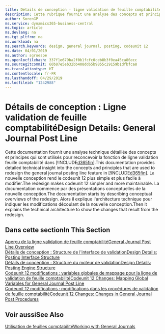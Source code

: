 ```yaml
---
title: Détails de conception - ligne validation de feuille comptabilité | Microsoft Docs
description: Cette rubrique fournit une analyse des concepts et principes qui sont utilisés pour reconcevoir la fonction de ligne validation feuille comptabilité dans Business Central.
author: SorenGP
ms.service: dynamics365-business-central
ms.topic: article
ms.devlang: na
ms.tgt_pltfrm: na
ms.workload: na
ms.search.keywords: design, general journal, posting, codeunit 12
ms.date: 04/01/2019
ms.author: sgroespe
ms.openlocfilehash: 337f1e679ba2f0b1fcfc0ceb8b3f0ea45ca86ecc
ms.sourcegitcommit: 60b87e5eb32bb408dd65b9855c29159b1dfbfca8
ms.translationtype: HT
ms.contentlocale: fr-FR
ms.lasthandoff: 04/29/2019
ms.locfileid: "1242988"
---
```

# <a name="design-details-general-journal-post-line"></a><span data-ttu-id="8869f-103">Détails de conception : Ligne validation de feuille comptabilité</span><span class="sxs-lookup"><span data-stu-id="8869f-103">Design Details: General Journal Post Line</span></span>
<span data-ttu-id="8869f-104">Cette documentation fournit une analyse technique détaillée des concepts et principes qui sont utilisés pour reconcevoir la fonction de ligne validation feuille comptabilité dans [!INCLUDE[d365fin](includes/d365fin_md.md)].</span><span class="sxs-lookup"><span data-stu-id="8869f-104">This documentation provides detailed technical insight into the concepts and principles that are used to redesign the general journal posting line feature in [!INCLUDE[d365fin](includes/d365fin_md.md)].</span></span> <span data-ttu-id="8869f-105">La nouvelle conception rend le codeunit 12 plus simple et plus facile à modifier.</span><span class="sxs-lookup"><span data-stu-id="8869f-105">The redesign makes codeunit 12 simpler and more maintainable.</span></span> <span data-ttu-id="8869f-106">La documentation commence par des présentations conceptuelles de la nouvelle conception.</span><span class="sxs-lookup"><span data-stu-id="8869f-106">The documentation starts by describing conceptual overviews of the redesign.</span></span> <span data-ttu-id="8869f-107">Alors il explique l'architecture technique pour indiquer les modifications découlant de la nouvelle conception.</span><span class="sxs-lookup"><span data-stu-id="8869f-107">Then it explains the technical architecture to show the changes that result from the redesign.</span></span>  

## <a name="in-this-section"></a><span data-ttu-id="8869f-108">Dans cette section</span><span class="sxs-lookup"><span data-stu-id="8869f-108">In This Section</span></span>  
[<span data-ttu-id="8869f-109">Aperçu de la ligne validation de feuille comptabilité</span><span class="sxs-lookup"><span data-stu-id="8869f-109">General Journal Post Line Overview</span></span>](design-details-general-journal-post-line-overview.md)  
[<span data-ttu-id="8869f-110">Détails de conception : Structure de l'interface de validation</span><span class="sxs-lookup"><span data-stu-id="8869f-110">Design Details: Posting Interface Structure</span></span>](design-details-posting-interface-structure.md)  
[<span data-ttu-id="8869f-111">Détails de conception : Structure du moteur de validation</span><span class="sxs-lookup"><span data-stu-id="8869f-111">Design Details: Posting Engine Structure</span></span>](design-details-posting-engine-structure.md)  
[<span data-ttu-id="8869f-112">Codeunit 12 modifications : variables globales de mappage pour la ligne de validation de feuille comptabilité</span><span class="sxs-lookup"><span data-stu-id="8869f-112">Codeunit 12 Changes: Mapping Global Variables for General Journal Post Line</span></span>](design-details-codeunit-12-changes-mapping-global-variables-for-general-journal-post-line.md)  
[<span data-ttu-id="8869f-113">Codeunit 12 modifications : modifications dans les procédures de validation de feuille comptabilité</span><span class="sxs-lookup"><span data-stu-id="8869f-113">Codeunit 12 Changes: Changes in General Journal Post Procedures</span></span>](design-details-codeunit-12-changes-changes-in-general-journal-post-procedures.md)  

## <a name="see-also"></a><span data-ttu-id="8869f-114">Voir aussi</span><span class="sxs-lookup"><span data-stu-id="8869f-114">See Also</span></span>  
[<span data-ttu-id="8869f-115">Utilisation de feuilles comptabilité</span><span class="sxs-lookup"><span data-stu-id="8869f-115">Working with General Journals</span></span>](ui-work-general-journals.md)
